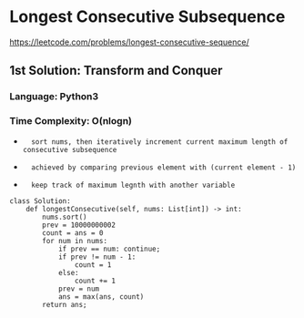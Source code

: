# Longest Consecutive Subsequence
https://leetcode.com/problems/longest-consecutive-sequence/


## 1st Solution: Transform and Conquer
### Language: Python3
### Time Complexity: O(nlogn)

* 		sort nums, then iteratively increment current maximum length of consecutive subsequence 
*		achieved by comparing previous element with (current element - 1)
* 		keep track of maximum legnth with another variable

```
class Solution:
    def longestConsecutive(self, nums: List[int]) -> int:
        nums.sort()
        prev = 10000000002
        count = ans = 0
        for num in nums:
            if prev == num: continue;
            if prev != num - 1:
                count = 1
            else:
                count += 1
            prev = num
            ans = max(ans, count)
        return ans;
```

